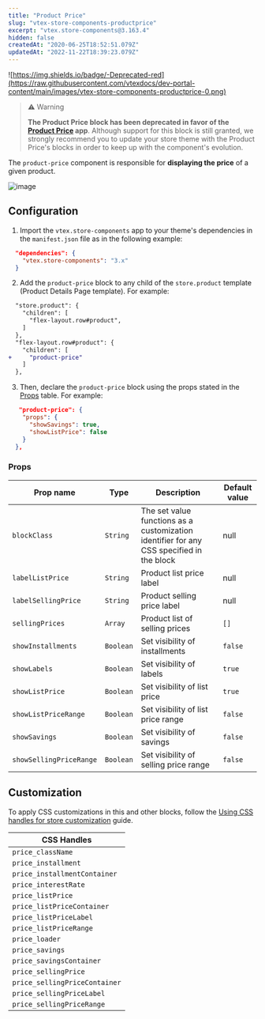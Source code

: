 ```yaml
---
title: "Product Price"
slug: "vtex-store-components-productprice"
excerpt: "vtex.store-components@3.163.4"
hidden: false
createdAt: "2020-06-25T18:52:51.079Z"
updatedAt: "2022-11-22T18:39:23.079Z"
---
```

![https://img.shields.io/badge/-Deprecated-red](https://raw.githubusercontent.com/vtexdocs/dev-portal-content/main/images/vtex-store-components-productprice-0.png)

> ⚠️ Warning
>
> **The Product Price block has been deprecated in favor of the [Product Price](https://developers.vtex.com/vtex-developer-docs/docs/vtex-product-price) app**. Although support for this block is still granted, we strongly recommend you to update your store theme with the Product Price's blocks in order to keep up with the component's evolution.

The `product-price` component is responsible for **displaying the price** of a given product.

![image](https://raw.githubusercontent.com/vtexdocs/dev-portal-content/main/images/vtex-store-components-productprice-1.png)

## Configuration

1. Import the `vtex.store-components` app to your theme's dependencies in the `manifest.json` file as in the following example:

```json
  "dependencies": {
    "vtex.store-components": "3.x"
  }
```

2. Add the `product-price` block to any child of the `store.product` template (Product Details Page template). For example:

```diff
  "store.product": {
    "children": [
      "flex-layout.row#product",
    ]
  },
  "flex-layout.row#product": {
    "children": [
+     "product-price"
    ]
  },
```

3. Then, declare the `product-price` block using the props stated in the [Props](#props) table. For example:

```json
   "product-price": {
    "props": {
      "showSavings": true,
      "showListPrice": false
    }
  },
```

### Props

| Prop name               | Type      | Description                           | Default value |
| ----------------------- | --------- | ------------------------------------- | ------------- |
| `blockClass`            | `String`  | The set value functions as a customization identifier for any CSS specified in the block | null | 
| `labelListPrice`        | `String`  | Product list price label              | null          |
| `labelSellingPrice`     | `String`  | Product selling price label           | null          |
| `sellingPrices`         | `Array`   | Product list of selling prices        | `[]`            |
| `showInstallments`      | `Boolean` | Set visibility of installments        | `false`         |
| `showLabels`            | `Boolean` | Set visibility of labels              | `true`          |
| `showListPrice`         | `Boolean` | Set visibility of list price          | `true`          |
| `showListPriceRange`    | `Boolean` | Set visibility of list price range    | `false`         |
| `showSavings`           | `Boolean` | Set visibility of savings             | `false`         |
| `showSellingPriceRange` | `Boolean` | Set visibility of selling price range | `false`         |

## Customization

To apply CSS customizations in this and other blocks, follow the [Using CSS handles for store customization](https://developers.vtex.com/vtex-developer-docs/docs/vtex-io-documentation-using-css-handles-for-store-customization) guide.

| CSS Handles                 |
| -------------------------- |
| `price_className` |
| `price_installment` |
| `price_installmentContainer` |
| `price_interestRate` |
| `price_listPrice` |
| `price_listPriceContainer` |
| `price_listPriceLabel` |
| `price_listPriceRange` |
| `price_loader` |
| `price_savings` |
| `price_savingsContainer` |
| `price_sellingPrice` |
| `price_sellingPriceContainer` |
| `price_sellingPriceLabel` |
| `price_sellingPriceRange` |
